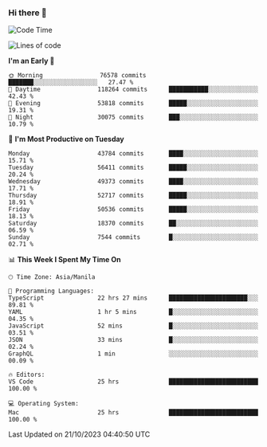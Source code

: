 ### Hi there 👋

<!--START_SECTION:waka-->
![Code Time](http://img.shields.io/badge/Code%20Time-4%2C449%20hrs%2014%20mins-blue)

![Lines of code](https://img.shields.io/badge/From%20Hello%20World%20I%27ve%20Written-107.2%20million%20lines%20of%20code-blue)

**I'm an Early 🐤** 

```text
🌞 Morning                76578 commits       ███████░░░░░░░░░░░░░░░░░░   27.47 % 
🌆 Daytime                118264 commits      ███████████░░░░░░░░░░░░░░   42.43 % 
🌃 Evening                53818 commits       █████░░░░░░░░░░░░░░░░░░░░   19.31 % 
🌙 Night                  30075 commits       ███░░░░░░░░░░░░░░░░░░░░░░   10.79 % 
```
📅 **I'm Most Productive on Tuesday** 

```text
Monday                   43784 commits       ████░░░░░░░░░░░░░░░░░░░░░   15.71 % 
Tuesday                  56411 commits       █████░░░░░░░░░░░░░░░░░░░░   20.24 % 
Wednesday                49373 commits       ████░░░░░░░░░░░░░░░░░░░░░   17.71 % 
Thursday                 52717 commits       █████░░░░░░░░░░░░░░░░░░░░   18.91 % 
Friday                   50536 commits       █████░░░░░░░░░░░░░░░░░░░░   18.13 % 
Saturday                 18370 commits       ██░░░░░░░░░░░░░░░░░░░░░░░   06.59 % 
Sunday                   7544 commits        █░░░░░░░░░░░░░░░░░░░░░░░░   02.71 % 
```


📊 **This Week I Spent My Time On** 

```text
🕑︎ Time Zone: Asia/Manila

💬 Programming Languages: 
TypeScript               22 hrs 27 mins      ██████████████████████░░░   89.81 % 
YAML                     1 hr 5 mins         █░░░░░░░░░░░░░░░░░░░░░░░░   04.35 % 
JavaScript               52 mins             █░░░░░░░░░░░░░░░░░░░░░░░░   03.51 % 
JSON                     33 mins             █░░░░░░░░░░░░░░░░░░░░░░░░   02.24 % 
GraphQL                  1 min               ░░░░░░░░░░░░░░░░░░░░░░░░░   00.09 % 

🔥 Editors: 
VS Code                  25 hrs              █████████████████████████   100.00 % 

💻 Operating System: 
Mac                      25 hrs              █████████████████████████   100.00 % 
```


 Last Updated on 21/10/2023 04:40:50 UTC
<!--END_SECTION:waka-->


<!--
**rad182/rad182** is a ✨ _special_ ✨ repository because its `README.md` (this file) appears on your GitHub profile.

Here are some ideas to get you started:

- 🔭 I’m currently working on ...
- 🌱 I’m currently learning ...
- 👯 I’m looking to collaborate on ...
- 🤔 I’m looking for help with ...
- 💬 Ask me about ...
- 📫 How to reach me: ...
- 😄 Pronouns: ...
- ⚡ Fun fact: ...
-->
